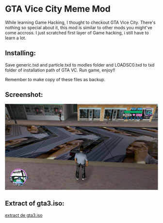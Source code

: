 # GTA Vice City Meme Mod


  While learning Game Hacking, I thought to checkout GTA Vice City.
  There's nothing so special about it, this mod is similar to other
  mods you might've come accross. I just scratched first layer of 
  Game hacking, i still have to learn a lot.


## Installing:

Save generic.txd and particle.txd to modles folder and LOADSC0.txd
to txd folder of installation path of GTA VC. Run game, enjoy!!

Remember to make copy of these files as backup.

## Screenshot:
![ScreenShot](https://raw.githubusercontent.com/ChaitanyaHaritash/Game-Hacking/master/GTA%20VC/mods/screenshot/Untitled.png)

## Extract of gta3.iso:
  [extract de gta3.iso](https://mega.nz/#F!W34kRAzL!qbpWvg6WrTauBi1QH9NdUg)
